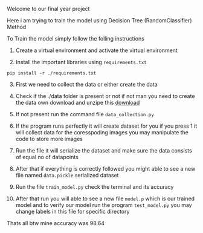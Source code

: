 Welcome to our final year project 

Here i am trying to train the model using Decision Tree (RandomClassifier) Method 

To Train the model simply follow the folling instructions 
1. Create a virtual environment and activate the virtual environment

2. Install the important libraries using `requirements.txt`
```
pip install -r ./requirements.txt
``` 
3. First we need to collect the data or either create the data 

4. Check if the ./data folder is present or not if not man you need to create the data own 
download and unzipe  this [download](https://drive.google.com/file/d/19ijZTMI2btgIV8xDCnRv8jlFKBMZAo8D/view?usp=drive_link)

5. If not present run the command file `data_collection.py`

6. If the program runs perfectly it will create dataset for you if you press 1 it will collect data for the coresspoding images you may manipulate the code to store more images 

7. Run the file it will serialize the dataset and make sure the data consists of equal no of datapoints 

8. After that if everything is correctly followed you might able to see a new file named `data.pickle` serialized dataset 

9. Run the file `train_model.py`  check the terminal and its accuracy 

10. After that run you will able to see a new file `model.p` which is our trained model and to verify our model run the program `test_model.py` you may change labels in this file for specific directory 

Thats all  btw mine accuracy was 98.64 